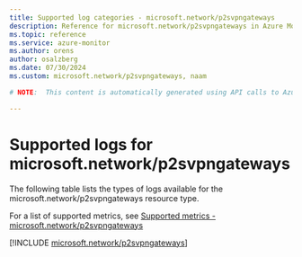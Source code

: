 ```yaml
---
title: Supported log categories - microsoft.network/p2svpngateways
description: Reference for microsoft.network/p2svpngateways in Azure Monitor Logs.
ms.topic: reference
ms.service: azure-monitor
ms.author: orens
author: osalzberg
ms.date: 07/30/2024
ms.custom: microsoft.network/p2svpngateways, naam

# NOTE:  This content is automatically generated using API calls to Azure. Any edits made on these files will be overwritten in the next run of the script. 

---
```





# Supported logs for microsoft.network/p2svpngateways  
The following table lists the types of logs available for the microsoft.network/p2svpngateways resource type.
  
  
  
For a list of supported metrics, see [Supported metrics - microsoft.network/p2svpngateways](../supported-metrics/microsoft-network-p2svpngateways-metrics.md)  
  

  
[!INCLUDE [microsoft.network/p2svpngateways](./includes/microsoft-network-p2svpngateways-logs-include.md)]  
  

